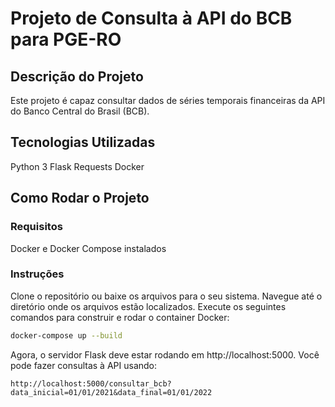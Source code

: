 # Projeto de Consulta à API do BCB para PGE-RO
## Descrição do Projeto
Este projeto é capaz consultar dados de séries temporais financeiras da API do Banco Central do Brasil (BCB).

## Tecnologias Utilizadas
Python 3
Flask
Requests
Docker
## Como Rodar o Projeto
### Requisitos
Docker e Docker Compose instalados
### Instruções
Clone o repositório ou baixe os arquivos para o seu sistema.
Navegue até o diretório onde os arquivos estão localizados.
Execute os seguintes comandos para construir e rodar o container Docker:
```bash
docker-compose up --build
```
Agora, o servidor Flask deve estar rodando em http://localhost:5000. Você pode fazer consultas à API usando:

```
http://localhost:5000/consultar_bcb?data_inicial=01/01/2021&data_final=01/01/2022
```
